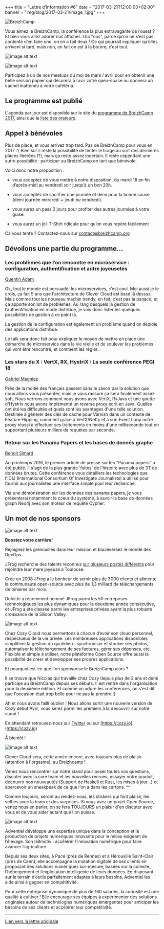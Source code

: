 +++
title = "Lettre d’Information #6"
date = "2017-03-21T12:00:00+02:00"
banner = "img/blog/2017-03-21/image_1.jpg"
+++

![BreizhCamp](/img/logo_big.png)

Vous aimez le BreizhCamp, la conférence la plus extravagante de l’ouest ? Et bien vous allez adorer nos affiches. Oui "*nos*", parce qu’on ne s’est pas contenté d’en faire une, on en a fait deux ! Ce qui pourrait expliquer qu’elles arrivent si tard, mais non, en fait on est à la bourre, c’est tout.

![image alt text](/img/blog/2017-03-21/image_1.jpg)

![image alt text](/img/blog/2017-03-21/image_2.jpg)

Participez à un de nos meetups du moi de mars / avril pour en obtenir une belle version papier qui décorera à ravir votre open-space ou donnera un cachet inattendu à votre cafétéria.

## Le programme est publié

L'agenda par jour est disponible sur le site du [programme de BreizhCamp 2017](http://www.breizhcamp.org/conference/programme/), ainsi que la [liste des orateurs](http://www.breizhcamp.org/conference/speakers/).

## Appel à bénévoles

Plus de place, et vous arrivez trop tard. Pas de BreizhCamp pour vous en 2017 :‘( Bien sûr il reste la possibilité de tenter le tirage au sort des dernières places libérées (?), mais ça reste assez incertain. Il reste cependant une autre possibilité : participer au BreizhCamp en tant que bénévole.

Voici donc notre proposition :

* vous acceptez de vous mettre à notre disposition, du mardi 18 en fin d’après-midi au vendredi soir jusqu’à un bon 20h.

* vous acceptez de sacrifier une journée et demi pour la bonne cause (demi journée mercredi + jeudi *ou* vendredi).

* vous aurez un pass 3 jours pour profiter des autres journées à votre guise.

* vous aurez un joli T-Shirt ridicule pour qu’on vous repère facilement

Ca vous tente ? Contactez-nous sur contact@breizhcamp.org

## Dévoilons une partie du programme...

### Les problèmes que l’on rencontre en microservice : configuration, authentification et autre joyeusetés

[Quentin Adam](https://twitter.com/waxzce)

Ok, tout le monde est persuadé, les microservices, c’est cool. Moi aussi je le crois, ça fait 5 ans que l'architecture de Clever Cloud est basé là dessus. Mais comme tout les nouveau machin trendy, en fait, c’est pas la panacé, et ça apporte son lot de problèmes. Au rang desquels la gestion de l’authentification en mode distribué, je vais donc lister les quelques possibilités de gestion à ce point là.

La gestion de la configuration est également un problème quand on déploie des applications distribué.

Le talk sera donc fait pour expliquer le moyen de mettre en place une démarche de microservice dans la vie réelle et de soulever les problèmes qui vont être rencontré, et comment les régler..

### Les stars du X : VertX, RX, HystriX : La seule conférence PEGI 18

[Gabriel Magniez](https://twitter.com/gmagniez)

Près de la moitié des français passent sans le savoir par la solution que nous allons vous présenter; mais je vous rassure ça sera finalement assez soft. Nous verrons comment nous avons avec VertX, RxJava et une goutte d'Hystrix nous avons implémenté un reverse proxy écrit en Java. Quelles ont été les difficultés et quels sont les avantages d'une telle solution. Destinée à générer des clés de cache pour Varnish dans un contexte de Feature Flipping, comment grâce à VertX/Netty et à son Event Loop notre proxy réussi à effectuer ses traitements en moins d'une milliseconde tout en supportant plusieurs milliers de requêtes par seconde.

### Retour sur les Panama Papers et les bases de donnés graphe

[Benoit Simard](https://twitter.com/logisima)

Au printemps 2016, le premier article de presse sur les "Panama papers" a été publié. Il s'agit de la plus grande 'fuites' de l'histoire avec plus de 3T de données brutes. Cette conférence vous détaillera les technologies que l'ICIJ (International Consortium Of Investigate Journalists) a utilisé pour fournir aux journalistes une interface simple pour leur recherche.

Via une démonstration sur les données des panama papers, je vous présenterai notamment le coeur du système, à savoir la base de données graph Neo4j avec son moteur de requête Cypher.

## Un mot de nos sponsors

![image alt text](/img/blog/2017-03-21/image_3.png)

**Boostez votre carrière!**

Rejoignez les grenouilles dans leur mission et bouleversez le monde des DevOps. 

JFrog recherche des talents reconnus [sur plusieurs postes différents](https://join.jfrog.com/?utm_source=JFRog.com&utm_medium=JFRog.com&utm_term=Open%20positions&utm_content=Open%20positions&utm_campaign=JFRog%20webiste) pour rejoindre leur mare joyeuse à Toulouse. 

Crée en 2008 JFrog a le bonheur de servir plus de 3000 clients et alimente la communauté open-source avec plus de 1,3 milliard de téléchargements de binaires par mois. 

Deloitte a récemment nommé JFrog parmi les 50 entreprises technologiques les plus dynamiques pour la deuxième année consécutive, et JFrog a été classée parmi les entreprises privées ayant la plus robuste croissance de la Silicon Valley. 

![image alt text](/img/blog/2017-03-21/image_4.png)

Chez Cozy Cloud nous permettons à chacun d’avoir son cloud personnel, respectueux de la vie privée. Les nombreuses applications disponibles simplifient la gestion du quotidien : synchroniser et stocker ses photos, automatiser le téléchargement de ses factures, gérer ses dépenses, etc. Flexible et simple à utiliser, notre plateforme Open Source offre aussi la possibilité de créer et développer ses propres applications.

Et pourquoi est-ce que l'on sponsorise le BreizhCamp alors ?

Il se trouve que Nicolas qui travaille chez Cozy depuis plus de 2 ans et demi participe au BreizhCamp depuis ses débuts. Il est rentré dans l'organisation pour la deuxième édition. Et comme on adore les conférences, on s'est dit que l'occasion était trop belle pour ne pas la prendre :)

Ah et nous avons failli oublier ! Nous allons sortir une nouvelle version de Cozy début Avril, vous serez parmi les premiers à la découvrir sur notre stand !

En attendant retrouvez-nous sur [Twitter](https://twitter.com/MyCozyCloud) ou sur [https://cozy.io](https://cozy.io)

À bientôt !

![image alt text](/img/blog/2017-03-21/image_5.png)

Clever Cloud sera, cette année encore, avec toujours plus de plaisir (attention à l'orgasme), au Breizhcamp !

Venez nous rencontrer sur notre stand pour poser toutes vos questions, discuter avec la core team et les nouvelles recrues, essayer notre produit, découvrir nos nouveautés (Support de Haskell et Rust, les mises à jour...) et apercevoir un sneakpeak de ce que l'on a dans les cartons. ^^

Comme toujours, seront au rendez-vous, les stickers qui font plaisir, les selfies avec la team et des surprises. Si vous avez un projet Open Source, venez nous en parler, on se fera TOUJOURS un plaisir d'en discuter avec vous et de vous aider autant que l'on puisse.

![image alt text](/img/blog/2017-03-21/image_6.png)

Adventiel développe une expertise unique dans la conception et la production de projets numériques innovants pour le milieu exigeant de l’élevage. Son leitmotiv : accélérer l’innovation numérique pour faire avancer l’agriculture.

Depuis ses deux sites, à Pacé (près de Rennes) et à Hérouville Saint-Clair (près de Caen), elle accompagne la mutation digitale de ses clients en proposant des solutions numériques sur-mesure, basées sur la collecte, l’hébergement et l’exploitation intelligente de leurs données. En disposant sur le terrain d’outils parfaitement adaptés à leurs besoins, Adventiel les aide ainsi à gagner en compétitivité.

Pour cette entreprise dynamique de plus de 160 salariés, la curiosité est une qualité à cultiver ! Elle encourage ses équipes à expérimenter des solutions originales autour de technologies numériques émergentes pour anticiper les besoins de ses clients et accélérer leur compétitivité.

---

[Lien vers la lettre originale](http://us7.campaign-archive2.com/?u=e4309e9c9c151e88d960d5c1e&id=433a15949c)
